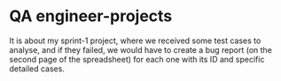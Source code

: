 # QA engineer-projects
 It is about my sprint-1 project, where we received some test cases to analyse, and if they failed, we would have to create a bug report (on the second page of the spreadsheet) for each one with its ID and specific detailed cases.
 

